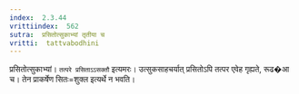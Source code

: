 ```yaml
---
index:  2.3.44
vrittiindex:  562
sutra:  प्रसितोत्सुकाभ्यां तृतीया च
vritti:  tattvabodhini 
---
```


प्रसितोत्सुकाभ्यां। `तत्परे प्रसिताऽऽसक्तौ` इत्यमरः। उत्सुकसाहचर्यात् प्रसितोऽपि तत्पर एवेह गृह्यते, रूढ�आ च। तेन प्राकर्षेण सितः=शुक्ल इत्यर्थे न भवति।

